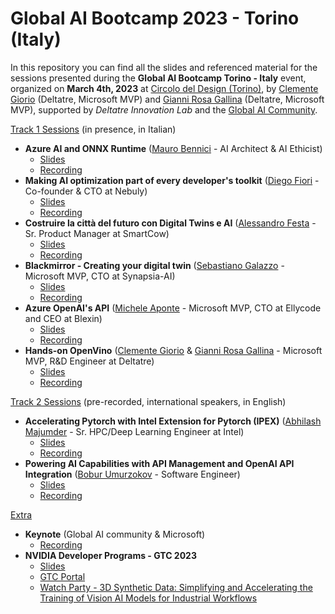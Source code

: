 # Global AI Bootcamp 2023 - Torino (Italy)

In this repository you can find all the slides and referenced material for the sessions presented during the **Global AI Bootcamp Torino - Italy** event, organized on **March 4th, 2023** at <a href="https://www.circolodeldesign.it/" target="_blank">Circolo del Design (Torino)</a>, by <a href="https://www.linkedin.com/in/clemente-giorio-03a61811/" target="_blank">Clemente Giorio</a> (Deltatre, Microsoft MVP)
and <a href="https://www.linkedin.com/in/gianni-rosa-gallina-b206a821/" target="_blank">Gianni Rosa Gallina</a> (Deltatre, Microsoft MVP), supported by *Deltatre Innovation Lab* and the <a href="https://globalai.community/bootcamp-2023/" target="_blank">Global AI Community</a>.

<u>Track 1 Sessions</u> (in presence, in Italian)

- **Azure AI and ONNX Runtime** (<a href="https://www.linkedin.com/in/maurobennici/" target="_blank">Mauro Bennici</a> - AI Architect & AI Ethicist)
    - [Slides]()
    - [Recording]()
- **Making AI optimization part of every developer's toolkit** (<a href="https://www.linkedin.com/in/diego-fiori-/" target="_blank">Diego Fiori</a> - Co-founder & CTO at Nebuly)
    - [Slides]()
    - [Recording]()
- **Costruire la città del futuro con Digital Twins e AI** (<a href="https://www.linkedin.com/in/alefesta/" target="_blank">Alessandro Festa</a> - Sr. Product Manager at SmartCow)
    - [Slides](docs/Costruire%20la%20citt%C3%A0%20del%20futuro%20con%20Digital%20Twins%20e%20AI.pdf)
    - [Recording]()
- **Blackmirror - Creating your digital twin** (<a href="https://www.linkedin.com/in/sebastianogalazzo/" target="_blank">Sebastiano Galazzo</a> - Microsoft MVP, CTO at Synapsia-AI)
    - [Slides](docs/Blackmirror%20-%20Creating%20your%20digital%20twin.pdf)
    - [Recording]()
- **Azure OpenAI's API** (<a href="https://www.linkedin.com/in/apomic80/" target="_blank">Michele Aponte</a> - Microsoft MVP, CTO at Ellycode and CEO at Blexin)
    - [Slides]()
    - [Recording]()
- **Hands-on OpenVino** (<a href="https://www.linkedin.com/in/clemente-giorio-03a61811/" target="_blank">Clemente Giorio</a> & <a href="https://www.linkedin.com/in/gianni-rosa-gallina-b206a821/" target="_blank">Gianni Rosa Gallina</a> - Microsoft MVP, R&D Engineer at Deltatre)
    - [Slides]()
    - [Recording]()

<u>Track 2 Sessions</u> (pre-recorded, international speakers, in English)

- **Accelerating Pytorch with Intel Extension for Pytorch (IPEX)** (<a href="https://www.linkedin.com/in/abhilash-majumder-1aa7b9138/" target="_blank">Abhilash Majumder</a> - Sr. HPC/Deep Learning Engineer at Intel)
    - [Slides](docs/Accelerating%20Pytorch%20With%20IPEX.pdf)
    - [Recording]()
- **Powering AI Capabilities with API Management and OpenAI API Integration** (<a href="https://www.linkedin.com/in/boburumurzokov/" target="_blank">Bobur Umurzokov</a> - Software Engineer)
    - [Slides](docs/Powering%20AI%20Capabilities%20with%20Apache%20APISIX%20and%20OpenAI%20API.pdf)
    - [Recording]()

<u>Extra</u>

- **Keynote** (Global AI community & Microsoft)
  - [Recording](https://www.youtube.com/watch?v=D7_RN5Gc-RE)
- **NVIDIA Developer Programs - GTC 2023**
  - [Slides](docs/NVIDIA%20Developer%20Programs%20-%20GTC.pdf)
  - [GTC Portal](https://www.nvidia.com/gtc/?ncid=ref-dev-171762-Deltatre)
  - [Watch Party - 3D Synthetic Data: Simplifying and Accelerating the Training
of Vision AI Models for Industrial Workflows](https://www.nvidia.com/gtc/session-catalog/#/session/1675101400564001KYHO/?ncid=ref-dev-171762-Deltatre)
